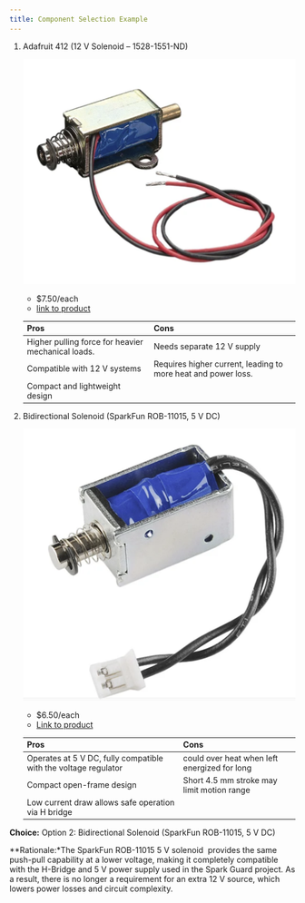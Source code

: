 ```yaml
---
title: Component Selection Example
---
```



1. Adafruit 412 (12 V Solenoid – 1528-1551-ND)

    ![](Screenshot%202025-10-27%20125659.png)

    * $7.50/each
    * [link to product](https://www.digikey.com/en/products/detail/adafruit-industries-llc/412/5819056)

    | Pros                                      | Cons                                                             |
    | ----------------------------------------- | ---------------------------------------------------------------- |
    | Higher pulling force for heavier mechanical loads.                               | Needs separate 12 V supply |
    | Compatible with 12 V systems                      | Requires higher current, leading to more heat and power loss.                                        |
    |Compact and lightweight design |

2. Bidirectional Solenoid (SparkFun ROB-11015, 5 V DC)

    ![](Screenshot%202025-10-27%20100652.png)

    * $6.50/each
    * [Link to product](https://www.digikey.com/en/products/detail/sparkfun-electronics/11015/6163694)

    | Pros                                                              | Cons                |
    | ----------------------------------------------------------------- | ------------------- |
    | Operates at 5 V DC, fully compatible with the voltage regulator                                            | could over heat when left energized for long    |
    | Compact open-frame design                                 | Short 4.5 mm stroke may limit motion range |
    | Low current draw allows safe operation via H bridge|

**Choice:** Option 2: Bidirectional Solenoid (SparkFun ROB-11015, 5 V DC)

**Rationale:*The SparkFun ROB-11015 5 V solenoid  provides the same push-pull capability at a lower voltage, making it completely compatible with the H-Bridge and 5 V power supply used in the Spark Guard project. As a result, there is no longer a requirement for an extra 12 V source, which lowers power losses and circuit complexity. 
